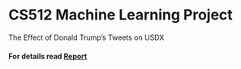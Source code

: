 # CS512 Machine Learning Project
The Effect of Donald Trump’s Tweets on USDX
#### For details read [Report](./CS512&#32;Project&#32;Report.pdf)

